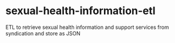 # sexual-health-information-etl
ETL to retrieve sexual health information and support services from syndication and store as JSON
